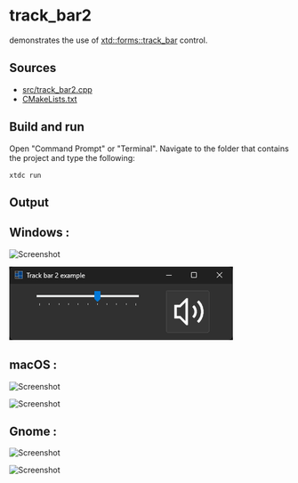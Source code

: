 # track_bar2

demonstrates the use of [xtd::forms::track_bar](https://gammasoft71.github.io/xtd/reference_guides/latest/classxtd_1_1forms_1_1track__bar.html) control.

## Sources

* [src/track_bar2.cpp](src/track_bar2.cpp)
* [CMakeLists.txt](CMakeLists.txt)

## Build and run

Open "Command Prompt" or "Terminal". Navigate to the folder that contains the project and type the following:

```shell
xtdc run
```

## Output

## Windows :

![Screenshot](../../../../docs/pictures/examples/track_bar2_w.png)

![Screenshot](../../../../docs/pictures/examples/track_bar2_wd.png)

## macOS :

![Screenshot](../../../../docs/pictures/examples/track_bar2_m.png)

![Screenshot](../../../../docs/pictures/examples/track_bar2_md.png)

## Gnome :

![Screenshot](../../../../docs/pictures/examples/track_bar2_g.png)

![Screenshot](../../../../docs/pictures/examples/track_bar2_gd.png)
